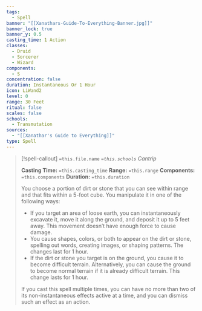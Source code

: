 ```yaml
---
tags:
  - Spell
banner: "[[Xanathars-Guide-To-Everything-Banner.jpg]]"
banner_lock: true
banner_y: 0.5
casting_time: 1 Action
classes:
  - Druid
  - Sorcerer
  - Wizard
components:
  - S
concentration: false
duration: Instantaneous Or 1 Hour
icon: LiWand2
level: 0
range: 30 Feet
ritual: false
scales: false
schools:
  - Transmutation
sources:
  - "[[Xanathar's Guide to Everything]]"
type: Spell
---
```

>[!spell-callout] `=this.file.name`
>*`=this.schools` Cantrip*
>
>**Casting Time:** `=this.casting_time`
>**Range:** `=this.range`
>**Components:** `=this.components`
>**Duration:** `=this.duration`
>
>You choose a portion of dirt or stone that you can see within range and that fits within a 5-foot cube. You manipulate it in one of the following ways:
>
>* If you target an area of loose earth, you can instantaneously excavate it, move it along the ground, and deposit it up to 5 feet away. This movement doesn’t have enough force to cause damage.
>* You cause shapes, colors, or both to appear on the dirt or stone, spelling out words, creating images, or shaping patterns. The changes last for 1 hour.
>* If the dirt or stone you target is on the ground, you cause it to become difficult terrain. Alternatively, you can cause the ground to become normal terrain if it is already difficult terrain. This change lasts for 1 hour.
>
>If you cast this spell multiple times, you can have no more than two of its non-instantaneous effects active at a time, and you can dismiss such an effect as an action.
>
>
